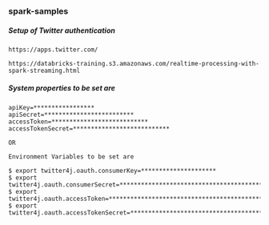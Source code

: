 ### spark-samples


##### Setup of Twitter authentication
```
https://apps.twitter.com/

https://databricks-training.s3.amazonaws.com/realtime-processing-with-spark-streaming.html   

```
##### System properties to be set are

```
apiKey=*****************
apiSecret=*************************
accessToken=***************************
accessTokenSecret=***************************

OR

Environment Variables to be set are

$ export twitter4j.oauth.consumerKey=*********************
$ export twitter4j.oauth.consumerSecret=******************************************
$ export twitter4j.oauth.accessToken=**************************************************
$ export twitter4j.oauth.accessTokenSecret=******************************************

```
